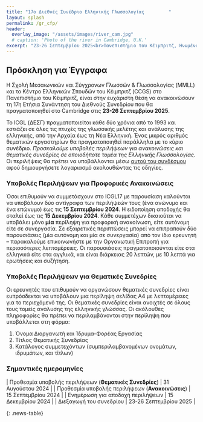 ```yaml
---
title: "17ο Διεθνές Συνέδριο Ελληνικής Γλωσσολογίας         "
layout: splash
permalink: /gr_cfp/
header:
  overlay_image: "/assets/images/river_cam.jpg"
  # caption: 'Photo of the river in Cambridge, U.K.'
excerpt: "23-26 Σεπτεμβρίου 2025<br>Πανεπιστήμιο του Κέιμπριτζ, Ηνωμένο Βασίλειο"
---
```


## Πρόσκληση για Έγγραφα

Η Σχολή Μεσαιωνικών και Σύγχρονων Γλωσσών & Γλωσσολογίας (MMLL) και το Κέντρο Ελληνικών Σπουδών του Κέιμπριτζ (CCGS) στο Πανεπιστήμιο του Κέιμπριτζ, είναι στην ευχάριστη θέση να ανακοινώσουν τη 17η Ετήσια Συνάντηση του Διεθνούς Συνεδρίου που θα πραγματοποιηθεί στο Cambridge στις **23-26 Σεπτεμβρίου 2025**.

Το ICGL (ΔΕΣΓ) πραγματοποιείται κάθε δύο χρόνια από το 1993 και εστιάζει σε όλες τις πτυχές της γλωσσικής μελέτης και ανάλυσης της ελληνικής, από την Αρχαία έως τη Νέα Ελληνική. Ένας μικρός αριθμός θεματικών εργαστηρίων θα πραγματοποιηθεί παράλληλα με το κύριο συνέδριο. _Προσκαλούμε υποβολές περιλήψεων για ανακοινώσεις και θεματικές συνεδρίες σε οποιοδήποτε τομέα της Ελληνικής Γλωσσολογίας._ Οι περιλήψεις θα πρέπει να υποβάλλονται μέσω [αυτού του συνδέσμου](https://app.oxfordabstracts.com/stages/47829/submitter) αφού δημιουργήσετε λογαριασμό ακολουθώντας τις οδηγίες.


### Υποβολές Περιλήψεων για Προφορικές Ανακοινώσεις

Όσοι επιθυμούν να συμμετάσχουν στο ICGL17 με παρουσίαση καλούνται να υποβάλουν δύο αντίγραφα των περιλήψεών τους (ένα ανώνυμο και ένα επώνυμο) έως τις **15 Σεπτεμβρίου 2024**. Η ειδοποίηση αποδοχής θα σταλεί έως τις **15 Δεκεμβρίου 2024**. Κάθε συμμετέχων δικαιούται να υποβάλει μόνο **μία** περίληψη για προφορική ανακοίνωση, είτε αυτόνομη είτε σε συνεργασία. Σε εξαιρετικές περιπτώσεις μπορεί να επιτραπούν δύο παρουσιάσεις (μία αυτόνομη και μία σε συνεργασία) από τον ίδιο ερευνητή – παρακαλούμε επικοινωνήστε με την Οργανωτική Επιτροπή για περισσότερες λεπτομέρειες. Οι παρουσιάσεις πραγματοποιούνται είτε στα ελληνικά είτε στα αγγλικά, και είναι διάρκειας 20 λεπτών, με 10 λεπτά για ερωτήσεις και συζήτηση.


### Υποβολές Περιλήψεων για Θεματικές Συνεδρίες

Οι ερευνητές που επιθυμούν να οργανώσουν θεματικές συνεδρίες είναι ευπρόσδεκτοι να υποβάλουν μια περίληψη σελίδας Α4 με λεπτομέρειες για το περιεχόμενό της. Οι θεματικές συνεδρίες είναι ανοιχτές σε όλους τους τομείς ανάλυσης της ελληνικής γλώσσας.
Οι ακόλουθες πληροφορίες θα πρέπει να περιλαμβάνονται στην περίληψη που υποβάλλεται στη φόρμα:
1. Όνομα Διοργανωτή και Ίδρυμα-Φορέας Εργασίας
2. Τίτλος Θεματικής Συνεδρίας
3. Κατάλογος συμμετεχόντων (συμπεριλαμβανομένων ονομάτων, ιδρυμάτων, και τίτλων)

### Σημαντικές ημερομηνίες

<style>
.news-table { font-size: .9em; table-layout: fixed;}
.news-table tr td:nth-child(1) { font-weight: bold; width: 10em; }
</style>
| Προθεσμία υποβολής περιλήψεων (**Θεματικές Συνεδρίες**) | 31 Αυγούστου 2024 |
| Προθεσμία υποβολής περιλήψεων (**Ανακοινώσεις**) | 15 Σεπτεμβρίου 2024 |
| Ενημέρωση για αποδοχή περιλήψεων | 15 Δεκεμβρίου 2024 |
| Διεξαγωγή του συνεδρίου | 23-26 Σεπτεμβρίου 2025 |

{: .news-table}
